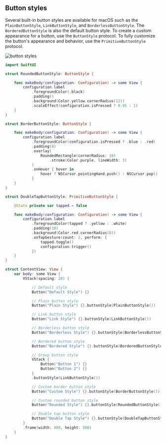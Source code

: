 ---
---

## Button styles

Several built-in button styles are available for macOS such as the `PlainButtonStyle`, `LinkButtonStyle`, and `BorderlessButtonStyle`. The `BorderedButtonStyle` is also the default button style. To create a custom appearance for a button, use the `ButtonStyle` protocol. To fully customize the button's appearance and behavior, use the `PrimitiveButtonStyle` protocol.

![button styles](/swift-macos/images/button-styles.png)

```swift
import SwiftUI

struct RoundedButtonStyle: ButtonStyle {

    func makeBody(configuration: Configuration) -> some View {
        configuration.label
            .foregroundColor(.black)
            .padding()
            .background(Color.yellow.cornerRadius(12))
            .scaleEffect(configuration.isPressed ? 0.95 : 1)
    }
}

struct BorderButtonStyle: ButtonStyle {

    func makeBody(configuration: Configuration) -> some View {
        configuration.label
            .foregroundColor(configuration.isPressed ? .blue : .red)
            .padding(8)
            .overlay(
                RoundedRectangle(cornerRadius: 10)
                    .stroke(Color.purple, lineWidth: 3)
            )
            .onHover { hover in
                hover ? NSCursor.pointingHand.push() : NSCursor.pop()
            }
    }
}

struct DoubleTapButtonStyle: PrimitiveButtonStyle {

    @State private var tapped = false

    func makeBody(configuration: Configuration) -> some View {
        configuration.label
            .foregroundColor(tapped ? .yellow : .white)
            .padding(10)
            .background(Color.red.cornerRadius(8))
            .onTapGesture(count: 2, perform: {
                tapped.toggle()
                configuration.trigger()
            })
    }
}

struct ContentView: View {
    var body: some View {
        VStack(spacing: 20) {

            // Default style
            Button("Default Style") {}

            // Plain button style
            Button("Plain Style") {}.buttonStyle(PlainButtonStyle())

            // Link button style
            Button("Link Style") {}.buttonStyle(LinkButtonStyle())

            // Borderless button style
            Button("Borderless Style") {}.buttonStyle(BorderlessButtonStyle())

            // Bordered button style
            Button("Bordered Style") {}.buttonStyle(BorderedButtonStyle())

            // Group button style
            VStack {
                Button("Button 1") {}
                Button("Button 2") {}
            }
            .buttonStyle(LinkButtonStyle())

            // Custom border button style
            Button("Custom Style") {}.buttonStyle(BorderButtonStyle())

            // Custom rounded button style
            Button("Rounded Style") {}.buttonStyle(RoundedButtonStyle())

            // Double tap button style
            Button("Double Tap Style") {}.buttonStyle(DoubleTapButtonStyle())
        }
        .frame(width: 400, height: 500)
    }
}
```

